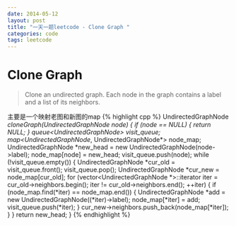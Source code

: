 ```yaml
---
date: 2014-05-12
layout: post
title: "一天一题leetcode - Clone Graph "
categories: code
tags: leetcode
---
```


# Clone Graph
>Clone an undirected graph. Each node in the graph contains a label and a list of its neighbors.

主要是一个映射老图和新图的map
{% highlight cpp %}
UndirectedGraphNode *cloneGraph(UndirectedGraphNode *node) {
    if (node == NULL) {
        return NULL;
    }
    queue<UndirectedGraphNode*> visit_queue;
    map<UndirectedGraphNode*, UndirectedGraphNode*> node_map;
    UndirectedGraphNode *new_head = new UndirectedGraphNode(node->label);
    node_map[node] = new_head;
    visit_queue.push(node);
    while (!visit_queue.empty()) {
        UndirectedGraphNode *cur_old = visit_queue.front();
        visit_queue.pop();
        UndirectedGraphNode *cur_new = node_map[cur_old];
        for (vector<UndirectedGraphNode *>::iterator iter = cur_old->neighbors.begin();
             iter != cur_old->neighbors.end(); ++iter) {
                 if (node_map.find(*iter) == node_map.end()) {
                     UndirectedGraphNode *add = new UndirectedGraphNode((*iter)->label);
                     node_map[*iter] = add;
                     visit_queue.push(*iter);
                 }
                 cur_new->neighbors.push_back(node_map[*iter]);
             }
    }
    return new_head;
}
{% endhighlight %}